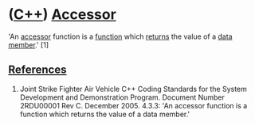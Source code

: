 # ([C++](Cpp.md)) [Accessor](CppAccessor.md)

'An [accessor](CppAccessor.md) function is a
[function](CppFunction.md) which [returns](CppReturn.md) the value of
a [data member](CppDataMember.md).' [1]

## [References](CppReferences.md)

1.  Joint Strike Fighter Air Vehicle C++ Coding Standards for the System Development and Demonstration Program. Document Number 2RDU00001 Rev C. December 2005. 4.3.3: 'An accessor function is a function which returns the value of a data member.'
